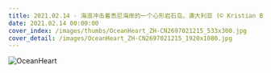 ```yaml
---
title: 2021.02.14 - 海浪冲击着悉尼海岸的一个心形岩石岛，澳大利亚 (© Kristian Bell/Getty Images)
date: 2021.02.14 00:00:00
cover_index: /images/thumbs/OceanHeart_ZH-CN2697021215_533x300.jpg
cover_detail: /images/OceanHeart_ZH-CN2697021215_1920x1080.jpg
---
```


![OceanHeart](/images/OceanHeart_ZH-CN2697021215_1920x1080.jpg)
